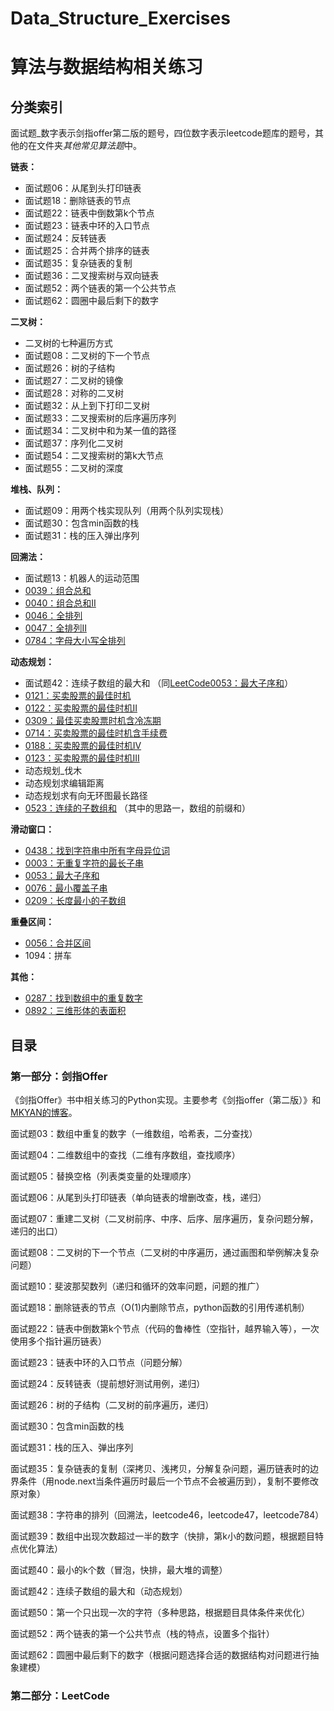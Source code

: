 # Data_Structure_Exercises

# 算法与数据结构相关练习

## 分类索引

面试题_数字表示剑指offer第二版的题号，四位数字表示leetcode题库的题号，其他的在文件夹*其他常见算法题*中。

**链表：**

- 面试题06：从尾到头打印链表
- 面试题18：删除链表的节点
- 面试题22：链表中倒数第k个节点
- 面试题23：链表中环的入口节点
- 面试题24：反转链表
- 面试题25：合并两个排序的链表
- 面试题35：复杂链表的复制
- 面试题36：二叉搜索树与双向链表
- 面试题52：两个链表的第一个公共节点
- 面试题62：圆圈中最后剩下的数字

**二叉树：**

- 二叉树的七种遍历方式
- 面试题08：二叉树的下一个节点
- 面试题26：树的子结构
- 面试题27：二叉树的镜像
- 面试题28：对称的二叉树
- 面试题32：从上到下打印二叉树
- 面试题33：二叉搜索树的后序遍历序列
- 面试题34：二叉树中和为某一值的路径
- 面试题37：序列化二叉树
- 面试题54：二叉搜索树的第k大节点
- 面试题55：二叉树的深度

**堆栈、队列：**

- 面试题09：用两个栈实现队列（用两个队列实现栈）
- 面试题30：包含min函数的栈
- 面试题31：栈的压入弹出序列

**回溯法：**

- 面试题13：机器人的运动范围
- [0039：组合总和](https://github.com/HJ-TANG/Data_Structure_Exercises/blob/master/LeetCode/LeetCode_0039_组合总和.ipynb)
- [0040：组合总和II](https://github.com/HJ-TANG/Data_Structure_Exercises/blob/master/LeetCode/LeetCode_0047_组合总和II.ipynb)
- [0046：全排列](https://github.com/HJ-TANG/Data_Structure_Exercises/blob/master/LeetCode/LeetCode_0046_全排列.ipynb)
- [0047：全排列II](https://github.com/HJ-TANG/Data_Structure_Exercises/blob/master/LeetCode/LeetCode_0047_全排列II.ipynb)
- [0784：字母大小写全排列](https://github.com/HJ-TANG/Data_Structure_Exercises/blob/master/LeetCode/LeetCode_0784_字母大小写全排列.ipynb)

**动态规划：**

- 面试题42：连续子数组的最大和 （同[LeetCode0053：最大子序和](https://github.com/HJ-TANG/Data_Structure_Exercises/blob/master/LeetCode/LeetCode_0053_最大子序和.ipynb)）
- [0121：买卖股票的最佳时机](https://github.com/HJ-TANG/Data_Structure_Exercises/blob/master/LeetCode/LeetCode_0121_买卖股票的最佳时机.ipynb)
- [0122：买卖股票的最佳时机II](https://github.com/HJ-TANG/Data_Structure_Exercises/blob/master/LeetCode/LeetCode_0122_买卖股票的最佳时机II.ipynb)
- [0309：最佳买卖股票时机含冷冻期](https://github.com/HJ-TANG/Data_Structure_Exercises/blob/master/LeetCode/LeetCode_0309_最佳买卖股票时机含冷冻期.ipynb)
- [0714：买卖股票的最佳时机含手续费](https://github.com/HJ-TANG/Data_Structure_Exercises/blob/master/LeetCode/LeetCode_0714_买卖股票的最佳时机含手续费.ipynb)
- [0188：买卖股票的最佳时机IV](https://github.com/HJ-TANG/Data_Structure_Exercises/blob/master/LeetCode/LeetCode_0188_买卖股票的最佳时机IV.ipynb)
- [0123：买卖股票的最佳时机III](https://github.com/HJ-TANG/Data_Structure_Exercises/blob/master/LeetCode/LeetCode_0123_买卖股票的最佳时机III.ipynb)
- 动态规划_伐木
- 动态规划求编辑距离
- 动态规划求有向无环图最长路径
- [0523：连续的子数组和](https://github.com/HJ-TANG/Data_Structure_Exercises/blob/master/LeetCode/LeetCode_0523_连续的子数组和.ipynb) （其中的思路一，数组的前缀和）

**滑动窗口：**

- [0438：找到字符串中所有字母异位词](https://github.com/HJ-TANG/Data_Structure_Exercises/blob/master/LeetCode/LeetCode_0438_找到字符串中所有字母异位词.ipynb)
- [0003：无重复字符的最长子串](https://github.com/HJ-TANG/Data_Structure_Exercises/blob/master/LeetCode/LeetCode_0003_无重复字符的最长子串.ipynb)
- [0053：最大子序和](https://github.com/HJ-TANG/Data_Structure_Exercises/blob/master/LeetCode/LeetCode_0053_最大子序和.ipynb)
- [0076：最小覆盖子串](https://github.com/HJ-TANG/Data_Structure_Exercises/blob/master/LeetCode/LeetCode_0076_最小覆盖子串.ipynb)
- [0209：长度最小的子数组](https://github.com/HJ-TANG/Data_Structure_Exercises/blob/master/LeetCode/LeetCode_0209_长度最小的子数组.ipynb)

**重叠区间：**

- [0056：合并区间](https://github.com/HJ-TANG/Data_Structure_Exercises/blob/master/LeetCode/LeetCode_0056_合并区间.ipynb)
- 1094：拼车

**其他：**

- [0287：找到数组中的重复数字](https://github.com/HJ-TANG/Data_Structure_Exercises/blob/master/LeetCode/LeetCode_0287_找到数组中的重复数字.ipynb)
- [0892：三维形体的表面积](https://github.com/HJ-TANG/Data_Structure_Exercises/blob/master/LeetCode/LeetCode_0892_三维形体的表面积.ipynb)


## 目录

### 第一部分：剑指Offer

《剑指Offer》书中相关练习的Python实现。主要参考《剑指offer（第二版）》和[MKYAN的博客](https://www.cnblogs.com/yanmk/p/9130681.html)。

面试题03：数组中重复的数字（一维数组，哈希表，二分查找）

面试题04：二维数组中的查找（二维有序数组，查找顺序）

面试题05：替换空格（列表类变量的处理顺序）

面试题06：从尾到头打印链表（单向链表的增删改查，栈，递归）

面试题07：重建二叉树（二叉树前序、中序、后序、层序遍历，复杂问题分解，递归的出口）

面试题08：二叉树的下一个节点（二叉树的中序遍历，通过画图和举例解决复杂问题）

面试题10：斐波那契数列（递归和循环的效率问题，问题的推广）

面试题18：删除链表的节点（O(1)内删除节点，python函数的引用传递机制）

面试题22：链表中倒数第k个节点（代码的鲁棒性（空指针，越界输入等），一次使用多个指针遍历链表）

面试题23：链表中环的入口节点（问题分解）

面试题24：反转链表（提前想好测试用例，递归）

面试题26：树的子结构（二叉树的前序遍历，递归）

面试题30：包含min函数的栈

面试题31：栈的压入、弹出序列

面试题35：复杂链表的复制（深拷贝、浅拷贝，分解复杂问题，遍历链表时的边界条件（用node.next当条件遍历时最后一个节点不会被遍历到），复制不要修改原对象）

面试题38：字符串的排列（回溯法，leetcode46，leetcode47，leetcode784）

面试题39：数组中出现次数超过一半的数字（快排，第k小的数问题，根据题目特点优化算法）

面试题40：最小的k个数（冒泡，快排，最大堆的调整）

面试题42：连续子数组的最大和（动态规划）

面试题50：第一个只出现一次的字符（多种思路，根据题目具体条件来优化）

面试题52：两个链表的第一个公共节点（栈的特点，设置多个指针）

面试题62：圆圈中最后剩下的数字（根据问题选择合适的数据结构对问题进行抽象建模）

### 第二部分：LeetCode

